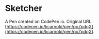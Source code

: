 # Sketcher

A Pen created on CodePen.io. Original URL: [https://codepen.io/kcarnold/pen/poZpdqX](https://codepen.io/kcarnold/pen/poZpdqX).

